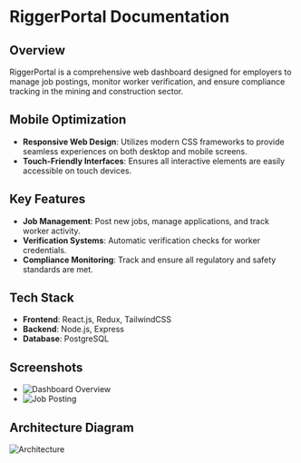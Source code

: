 # RiggerPortal Documentation

## Overview
RiggerPortal is a comprehensive web dashboard designed for employers to manage job postings, monitor worker verification, and ensure compliance tracking in the mining and construction sector.

## Mobile Optimization
- **Responsive Web Design**: Utilizes modern CSS frameworks to provide seamless experiences on both desktop and mobile screens.
- **Touch-Friendly Interfaces**: Ensures all interactive elements are easily accessible on touch devices.

## Key Features
- **Job Management**: Post new jobs, manage applications, and track worker activity.
- **Verification Systems**: Automatic verification checks for worker credentials.
- **Compliance Monitoring**: Track and ensure all regulatory and safety standards are met.

## Tech Stack
- **Frontend**: React.js, Redux, TailwindCSS
- **Backend**: Node.js, Express
- **Database**: PostgreSQL

## Screenshots
- ![Dashboard Overview](./images/dashboard-overview.png)
- ![Job Posting](./images/job-posting.png)

## Architecture Diagram

![Architecture](./architecture-diagram.png)

